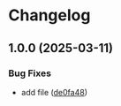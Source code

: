# Changelog

## 1.0.0 (2025-03-11)


### Bug Fixes

* add file ([de0fa48](https://github.com/KarinJS/karin-plugin-webui-network-monitor/commit/de0fa481ab9834cb429c6bf82a9fab378b65c733))
